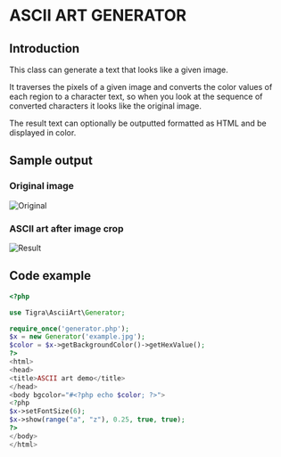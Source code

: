 # ASCII ART GENERATOR

## Introduction

This class can generate a text that looks like a given image.

It traverses the pixels of a given image and converts the color values of each region to a character text, so when you look at the sequence of converted characters it looks like the original image.

The result text can optionally be outputted formatted as HTML and be displayed in color.

## Sample output

### Original image
![Original](http://php.webtutor.pl/ascii-art/example.jpg)

### ASCII art after image crop
![Result](http://php.webtutor.pl/ascii-art/ascii_art.jpg)

## Code example

```php
<?php

use Tigra\AsciiArt\Generator;

require_once('generator.php');
$x = new Generator('example.jpg');
$color = $x->getBackgroundColor()->getHexValue();
?>
<html>
<head>
<title>ASCII art demo</title>
</head>
<body bgcolor="#<?php echo $color; ?>">
<?php
$x->setFontSize(6);
$x->show(range("a", "z"), 0.25, true, true);
?>
</body>
</html>
```